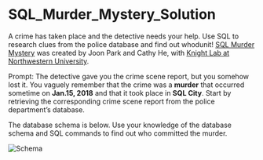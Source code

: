 # SQL_Murder_Mystery_Solution
A crime has taken place and the detective needs your help. Use SQL to research clues from the police database and find out whodunit! [SQL Murder Mystery](https://mystery.knightlab.com/) was created by Joon Park and Cathy He, with [Knight Lab at Northwestern University](https://knightlab.northwestern.edu/). 

Prompt: The detective gave you the crime scene report, but you somehow lost it. You vaguely remember that the crime was a **murder** that occurred sometime on **Jan.15, 2018** and that it took place in **SQL City**. Start by retrieving the corresponding crime scene report from the police department’s database.

The database schema is below. Use your knowledge of the database schema and SQL commands to find out who committed the murder.

![Schema](https://mystery.knightlab.com/schema.png)
